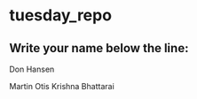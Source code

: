 # tuesday_repo

Write your name below the line:
--------------------------------------------------------

Don Hansen

Martin Otis
Krishna Bhattarai
